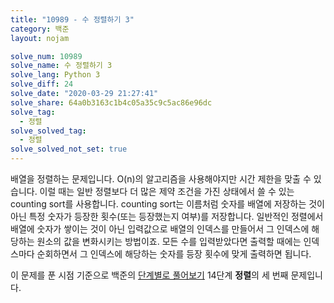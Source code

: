 ```yaml
---
title: "10989 - 수 정렬하기 3"
category: 백준
layout: nojam

solve_num: 10989
solve_name: 수 정렬하기 3
solve_lang: Python 3
solve_diff: 24
solve_date: "2020-03-29 21:27:41"
solve_share: 64a0b3163c1b4c05a35c9c5ac86e96dc
solve_tag:
  - 정렬
solve_solved_tag:
  - 정렬
solve_solved_not_set: true
---
```


배열을 정렬하는 문제입니다. O(n)의 알고리즘을 사용해야지만 시간 제한을 맞출 수 있습니다. 이럴 때는 일반 정렬보다 더 많은 제약 조건을 가진 상태에서 쓸 수 있는 counting sort를 사용합니다. counting sort는 이름처럼 숫자를 배열에 저장하는 것이 아닌 특정 숫자가 등장한 횟수(또는 등장했는지 여부)를 저장합니다. 일반적인 정렬에서 배열에 숫자가 쌓이는 것이 아닌 입력값으로 배열의 인덱스를 만들어서 그 인덱스에 해당하는 원소의 값을 변화시키는 방법이죠. 모든 수를 입력받았다면 출력할 때에는 인덱스마다 순회하면서 그 인덱스에 해당하는 숫자를 등장 횟수에 맞게 출력하면 됩니다.

이 문제를 푼 시점 기준으로 백준의 [단계별로 풀어보기](http://noj.am/p/s) 14단계 **정렬**의 세 번째 문제입니다.
